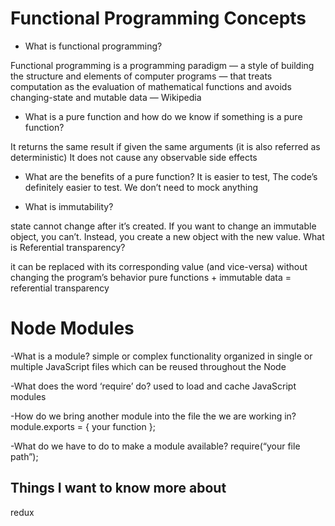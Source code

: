 # Functional Programming Concepts
- What is functional programming?

 Functional programming is a programming paradigm — a style of building the structure and elements of computer programs — that treats computation as the evaluation of mathematical functions and avoids changing-state and mutable data — Wikipedia

- What is a pure function and how do we know if something is a pure function?

It returns the same result if given the same arguments (it is also referred as deterministic)
It does not cause any observable side effects

- What are the benefits of a pure function?
It is easier to test, The code’s definitely easier to test. We don’t need to mock anything

- What is immutability?

state cannot change after it’s created. If you want to change an immutable object, you can’t. Instead, you create a new object with the new value.
What is Referential transparency?

it can be replaced with its corresponding value (and vice-versa) without changing the program’s behavior pure functions + immutable data = referential transparency

# Node Modules

-What is a module?
simple or complex functionality organized in single or multiple JavaScript files which can be reused throughout the Node

-What does the word ‘require’ do?
used to load and cache JavaScript modules

-How do we bring another module into the file the we are working in?
module.exports = { your function };

-What do we have to do to make a module available?
require(“your file path”);
## Things I want to know more about
redux
